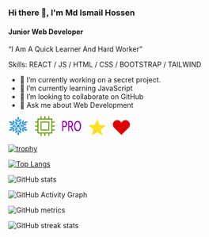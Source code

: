 ### Hi there 👋, I'm Md Ismail Hossen
#### Junior Web Developer


“I Am A Quick Learner And Hard Worker”

Skills: REACT / JS / HTML / CSS / BOOTSTRAP / TAILWIND

- 🔭 I’m currently working on a secret project. 
- 🌱 I’m currently learning JavaScript 
- 👯 I’m looking to collaborate on GitHub 
- 💬 Ask me about Web Development 




<a href='https://archiveprogram.github.com/'><img src='https://raw.githubusercontent.com/acervenky/animated-github-badges/master/assets/acbadge.gif' width='40' height='40'></a> <a href='https://docs.github.com/en/developers'><img src='https://raw.githubusercontent.com/acervenky/animated-github-badges/master/assets/devbadge.gif' width='40' height='40'></a> <a href='https://github.com/pricing'><img src='https://raw.githubusercontent.com/acervenky/animated-github-badges/master/assets/pro.gif' width='40' height='40'></a> <a href='https://stars.github.com/'><img src='https://raw.githubusercontent.com/acervenky/animated-github-badges/master/assets/starbadge.gif' width='35' height='35'></a> <a href='https://docs.github.com/en/github/supporting-the-open-source-community-with-github-sponsors'><img src='https://raw.githubusercontent.com/acervenky/animated-github-badges/master/assets/sponsorbadge.gif' width='35' height='35'></a> 

[![trophy](https://github-profile-trophy.vercel.app/?username=bd-dev-ismail)](https://github.com/ryo-ma/github-profile-trophy)

[![Top Langs](https://github-readme-stats.vercel.app/api/top-langs/?username=bd-dev-ismail)](https://github.com/anuraghazra/github-readme-stats)

![GitHub stats](https://github-readme-stats.vercel.app/api?username=bd-dev-ismail&show_icons=true)  

![GitHub Activity Graph](https://activity-graph.herokuapp.com/graph?username=bd-dev-ismail)  

![GitHub metrics](https://metrics.lecoq.io/bd-dev-ismail)  

![GitHub streak stats](https://github-readme-streak-stats.herokuapp.com/?user=bd-dev-ismail)  

